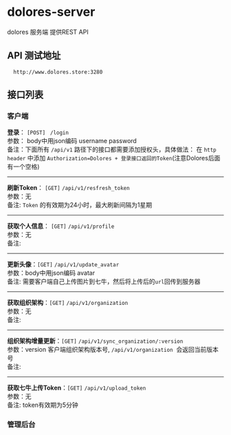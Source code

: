 # dolores-server

dolores 服务端 提供REST API

## API 测试地址
```
  http://www.dolores.store:3280
```

## 接口列表

### **客户端**

**登录**：  `[POST]`  ` /login`  
参数： body中用json编码 username password  
备注：下面所有 `/api/v1` 路径下的接口都需要添加授权头，具体做法：
在 `http header` 中添加 `Authorization=Dolores + 登录接口返回的Token`(注意Dolores后面有一个空格) 

----------
**刷新Token**： `[GET]`   `/api/v1/resfresh_token`  
参数：无  
备注: `Token` 的有效期为24小时，最大刷新间隔为1星期  

----------
**获取个人信息**： `[GET]`  `/api/v1/profile`  
参数：无  
备注:  

----------
**更新头像**：`[GET]` `/api/v1/update_avatar`  
参数：body中用json编码 avatar  
备注: 需要客户端自己上传图片到七牛，然后将上传后的`url`回传到服务器

----------
**获取组织架构**：`[GET]` `/api/v1/organization`  
参数：无  
备注:  

----------
**组织架构增量更新**：`[GET]` `/api/v1/sync_organization/:version`  
参数：version 客户端组织架构版本号, `/api/v1/organization`  会返回当前版本号  
备注:  

----------
**获取七牛上传Token**：`[GET]` `/api/v1/upload_token`  
参数：无  
备注:  token有效期为5分钟  

### **管理后台**
